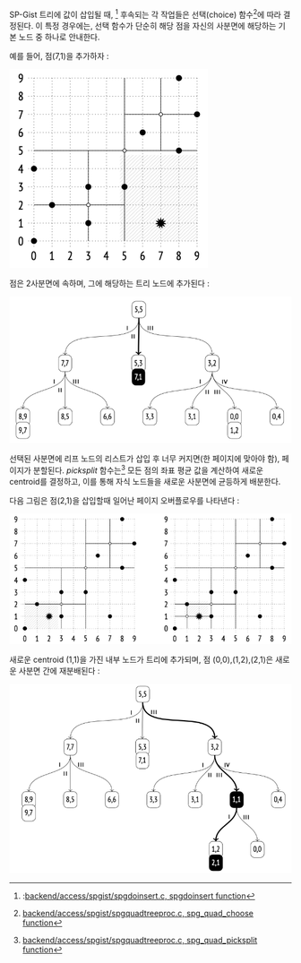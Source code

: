 
SP-Gist 트리에 값이 삽입될 때, [^1] 후속되는 각 작업들은 선택(choice) 함수[^2]에 따라 결정된다.  이 특정 경우에는, 선택 함수가 단순히 해당 점을 자신의 사분면에 해당하는 기본 노드 중 하나로 안내한다.

예를 들어, 점(7,1)을 추가하자 :

![300](image/CleanShot%20-000119.png)

점은 2사분면에 속하며, 그에 해당하는 트리 노드에 추가된다 : 


![](image/CleanShot%20-000120.png)

선택된 사분면에 리프 노드의 리스트가 삽입 후 너무 커지면(한 페이지에 맞아야 함), 페이지가 분할된다. *picksplit* 함수는[^3] 모든 점의 좌표 평균 값을 계산하여 새로운 centroid를 결정하고, 이를 통해 자식 노드들을 새로운 사분면에 균등하게 배분한다.

다음 그림은 점(2,1)을 삽입할때 일어난 페이지 오버플로우를 나타낸다 :

![](image/CleanShot%20-000121.png)

새로운 centroid (1,1)을 가진 내부 노드가 트리에 추가되며, 점 (0,0),(1,2),(2,1)은 새로운 사분면 간에 재분배된다 :

![](image/CleanShot%20-000122.png)



[^1]::[backend/access/spgist/spgdoinsert.c, spgdoinsert function](https://git.postgresql.org/gitweb/?p=postgresql.git;a=blob;f=src/backend/access/spgist/spgdoinsert.c;hb=REL_14_STABLE)
[^2]:[backend/access/spgist/spgquadtreeproc.c, spg_quad_choose function](https://git.postgresql.org/gitweb/?p=postgresql.git;a=blob;f=src/backend/access/spgist/spgquadtreeproc.c;hb=REL_14_STABLE)
[^3]:[backend/access/spgist/spgquadtreeproc.c, spg_quad_picksplit function](https://git.postgresql.org/gitweb/?p=postgresql.git;a=blob;f=src/backend/access/spgist/spgquadtreeproc.c;hb=REL_14_STABLE)